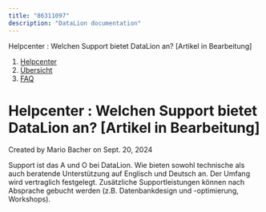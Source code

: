 ```yaml
---
title: "86311097"
description: "DataLion documentation"
---
```


Helpcenter : Welchen Support bietet DataLion an? \[Artikel in Bearbeitung\]  

1.  [Helpcenter](index.html)
2.  [Übersicht](2982609.html)
3.  [FAQ](FAQ_3539147.html)

# Helpcenter : Welchen Support bietet DataLion an? \[Artikel in Bearbeitung\]

Created by Mario Bacher on Sept. 20, 2024

Support ist das A und O bei DataLion. Wie bieten sowohl technische als auch beratende Unterstützung auf Englisch und Deutsch an. Der Umfang wird vertraglich festgelegt. Zusätzliche Supportleistungen können nach Absprache gebucht werden (z.B. Datenbankdesign und -optimierung, Workshops).
